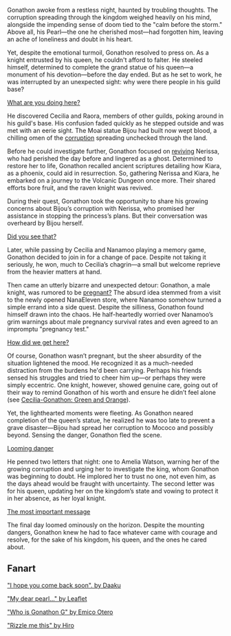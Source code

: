 Gonathon awoke from a restless night, haunted by troubling thoughts. The corruption spreading through the kingdom weighed heavily on his mind, alongside the impending sense of doom tied to the "calm before the storm." Above all, his Pearl—the one he cherished most—had forgotten him, leaving an ache of loneliness and doubt in his heart.

Yet, despite the emotional turmoil, Gonathon resolved to press on. As a knight entrusted by his queen, he couldn't afford to falter. He steeled himself, determined to complete the grand statue of his queen—a monument of his devotion—before the day ended. But as he set to work, he was interrupted by an unexpected sight: why were there people in his guild base?

[What are you doing here?](#embed:https://www.youtube.com/live/_pxgqfGjshs?feature=shared&t=122)

He discovered Cecilia and Raora, members of other guilds, poking around in his guild's base. His confusion faded quickly as he stepped outside and was met with an eerie sight. The Moai statue Bijou had built now wept blood, a chilling omen of the [corruption](https://www.youtube.com/live/_pxgqfGjshs?feature=shared&t=401) spreading unchecked through the land.

Before he could investigate further, Gonathon focused on [reviving](https://www.youtube.com/live/_pxgqfGjshs?feature=shared&t=1019) Nerissa, who had perished the day before and lingered as a ghost. Determined to restore her to life, Gonathon recalled ancient scriptures detailing how Kiara, as a phoenix, could aid in resurrection. So, gathering Nerissa and Kiara, he embarked on a journey to the Volcanic Dungeon once more. Their shared efforts bore fruit, and the raven knight was revived.

During their quest, Gonathon took the opportunity to share his growing concerns about Bijou’s corruption with Nerissa, who promised her assistance in stopping the princess’s plans. But their conversation was overheard by Bijou herself.

[Did you see that?](#embed:https://www.youtube.com/live/_pxgqfGjshs?feature=shared&t=1795)

Later, while passing by Cecilia and Nanamoo playing a memory game, Gonathon decided to join in for a change of pace. Despite not taking it seriously, he won, much to Cecilia’s chagrin—a small but welcome reprieve from the heavier matters at hand.

Then came an utterly bizarre and unexpected detour: Gonathon, a male knight, was rumored to be [pregnant?](https://www.youtube.com/live/_pxgqfGjshs?feature=shared&t=6299) The absurd idea stemmed from a visit to the newly opened NanaEleven store, where Nanamoo somehow turned a simple errand into a side quest. Despite the silliness, Gonathon found himself drawn into the chaos. He half-heartedly worried over Nanamoo’s grim warnings about male pregnancy survival rates and even agreed to an impromptu "pregnancy test."

[How did we get here?](#embed:https://www.youtube.com/live/_pxgqfGjshs?feature=shared&t=7535)

Of course, Gonathon wasn’t pregnant, but the sheer absurdity of the situation lightened the mood. He recognized it as a much-needed distraction from the burdens he'd been carrying. Perhaps his friends sensed his struggles and tried to cheer him up—or perhaps they were simply eccentric. One knight, however, showed genuine care, going out of their way to remind Gonathon of his worth and ensure he didn’t feel alone (see [Cecilia-Gonathon: Green and Orange](#edge:cecilia-gigi)).

Yet, the lighthearted moments were fleeting. As Gonathon neared completion of the queen’s statue, he realized he was too late to prevent a grave disaster—Bijou had spread her corruption to Mococo and possibly beyond. Sensing the danger, Gonathon fled the scene.

[Looming danger](#embed:https://www.youtube.com/live/_pxgqfGjshs?feature=shared&t=11447)

He penned two letters that night: one to Amelia Watson, warning her of the growing corruption and urging her to investigate the king, whom Gonathon was beginning to doubt. He implored her to trust no one, not even him, as the days ahead would be fraught with uncertainty. The second letter was for his queen, updating her on the kingdom’s state and vowing to protect it in her absence, as her loyal knight.

[The most important message](#embed:https://www.youtube.com/live/_pxgqfGjshs?feature=shared&t=11765)

The final day loomed ominously on the horizon. Despite the mounting dangers, Gonathon knew he had to face whatever came with courage and resolve, for the sake of his kingdom, his queen, and the ones he cared about.

## Fanart

["I hope you come back soon". by Daaku](https://x.com/koizumi_arata/status/1832113066487771210)

<!-- raora, ame, liz -->

["My dear pearl..." by Leaflet](https://x.com/Lil_Leaflet_/status/1832398336877596978)

["Who is Gonathon G" by Emico Otero](https://www.youtube.com/watch?v=MxNvjxcmzW4)

["Rizzle me this" by Hiro](https://x.com/hiroavrs/status/1832437338469011589)

<!-- bijou -->
